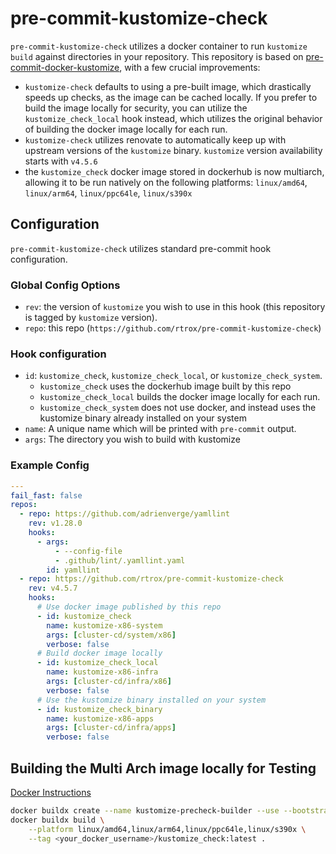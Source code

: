 # pre-commit-kustomize-check

`pre-commit-kustomize-check` utilizes a docker container to run `kustomize build` against directories in your repository. This repository is based on [pre-commit-docker-kustomize](https://github.com/dmitri-lerko/pre-commit-docker-kustomize),
with a few crucial improvements:

- `kustomize-check` defaults to using a pre-built image, which drastically speeds up checks, as the image can be cached locally. If you prefer to build the image locally for security, you can utilize the `kustomize_check_local` hook instead, which utilizes the original behavior of building the docker image locally for each run.
- `kustomize-check` utilizes renovate to automatically keep up with upstream versions of the `kustomize` binary. `kustomize` version availability starts with `v4.5.6`
- the `kustomize_check` docker image stored in dockerhub is now multiarch, allowing it to be run natively on the following platforms: `linux/amd64`, `linux/arm64`, `linux/ppc64le`, `linux/s390x`

## Configuration

`pre-commit-kustomize-check` utilizes standard pre-commit hook configuration.

### Global Config Options

- `rev`: the version of `kustomize` you wish to use in this hook (this repository is tagged by `kustomize` version).
- `repo`: this repo (`https://github.com/rtrox/pre-commit-kustomize-check`)

### Hook configuration

- `id`: `kustomize_check`,  `kustomize_check_local`, or `kustomize_check_system`.
  - `kustomize_check` uses the dockerhub image built by this repo
  - `kustomize_check_local` builds the docker image locally for each run.
  - `kustomize_check_system` does not use docker, and instead uses the kustomize binary already installed on your system
- `name`: A unique name which will be printed with `pre-commit` output.
- `args`: The directory you wish to build with kustomize

### Example Config

```yaml
---
fail_fast: false
repos:
  - repo: https://github.com/adrienverge/yamllint
    rev: v1.28.0
    hooks:
      - args:
          - --config-file
          - .github/lint/.yamllint.yaml
        id: yamllint
  - repo: https://github.com/rtrox/pre-commit-kustomize-check
    rev: v4.5.7
    hooks:
      # Use docker image published by this repo
      - id: kustomize_check
        name: kustomize-x86-system
        args: [cluster-cd/system/x86]
        verbose: false
      # Build docker image locally
      - id: kustomize_check_local
        name: kustomize-x86-infra
        args: [cluster-cd/infra/x86]
        verbose: false
      # Use the kustomize binary installed on your system
      - id: kustomize_check_binary
        name: kustomize-x86-apps
        args: [cluster-cd/infra/apps]
        verbose: false
```

## Building the Multi Arch image locally for Testing

[Docker Instructions](https://www.docker.com/blog/how-to-rapidly-build-multi-architecture-images-with-buildx/#:~:text=Building%20Multi%2DArchitecture%20Images%20with,manifest%20list%20to%20Docker%20Hub.)

```bash
docker buildx create --name kustomize-precheck-builder --use --bootstrap
docker buildx build \
    --platform linux/amd64,linux/arm64,linux/ppc64le,linux/s390x \
    --tag <your_docker_username>/kustomize_check:latest .
```
